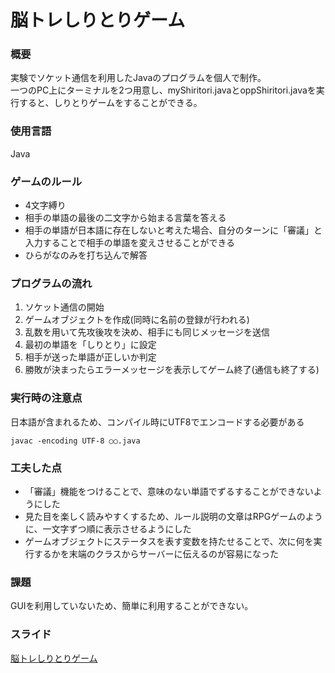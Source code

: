 # 脳トレしりとりゲーム
### 概要
実験でソケット通信を利用したJavaのプログラムを個人で制作。  
一つのPC上にターミナルを2つ用意し、myShiritori.javaとoppShiritori.javaを実行すると、しりとりゲームをすることができる。
### 使用言語
Java
### ゲームのルール
* 4文字縛り
* 相手の単語の最後の二文字から始まる言葉を答える
* 相手の単語が日本語に存在しないと考えた場合、自分のターンに「審議」と入力することで相手の単語を変えさせることができる
* ひらがなのみを打ち込んで解答
### プログラムの流れ
1. ソケット通信の開始
2. ゲームオブジェクトを作成(同時に名前の登録が行われる)
3. 乱数を用いて先攻後攻を決め、相手にも同じメッセージを送信
4. 最初の単語を「しりとり」に設定
5. 相手が送った単語が正しいか判定
6. 勝敗が決まったらエラーメッセージを表示してゲーム終了(通信も終了する)
### 実行時の注意点
日本語が含まれるため、コンパイル時にUTF8でエンコードする必要がある
```
javac -encoding UTF-8 ○○.java
```
### 工夫した点
* 「審議」機能をつけることで、意味のない単語でずるすることができないようにした
* 見た目を楽しく読みやすくするため、ルール説明の文章はRPGゲームのように、一文字ずつ順に表示させるようにした
* ゲームオブジェクトにステータスを表す変数を持たせることで、次に何を実行するかを末端のクラスからサーバーに伝えるのが容易になった
### 課題
GUIを利用していないため、簡単に利用することができない。
### スライド
[脳トレしりとりゲーム](https://www.slideshare.net/TomomiKondo/ss-248137383) 
